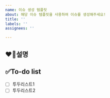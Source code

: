 ```yaml
---
name: 이슈 생성 템플릿
about: 해당 이슈 템플릿을 사용하여 이슈를 생성해주세요!
title: ''
labels: ''
assignees: ''

---
```


## ❤️‍🔥설명
<!--- 기능에 대한 설명을 작성해 주세요. -->

## ✅To-do list
<!-- 해야 할 일들에 대해 적어주세요 -->
- [ ] 투두리스트1
- [ ] 투두리스트2
